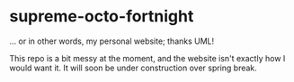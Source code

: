 # supreme-octo-fortnight
... or in other words, my personal website; thanks UML!

This repo is a bit messy at the moment, and the website isn't exactly how I would want it.  It will soon be under construction over spring break.
